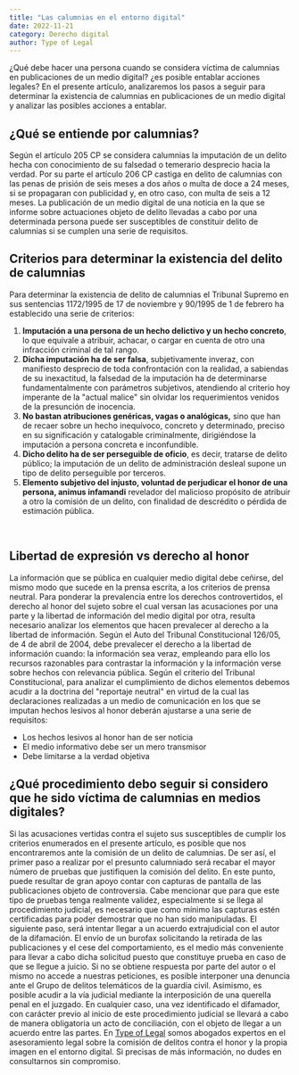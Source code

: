 ```yaml
---
title: "Las calumnias en el entorno digital"
date: 2022-11-21
category: Derecho digital
author: Type of Legal
---
```


¿Qué debe hacer una persona cuando se considera víctima de calumnias en publicaciones de un medio digital? ¿es posible entablar acciones legales? En el presente artículo, analizaremos los pasos a seguir para determinar la existencia de calumnias en publicaciones de un medio digital y analizar las posibles acciones a entablar.

**¿Qué se entiende por calumnias?**
-----------------------------------

Según el artículo 205 CP se considera calumnias la imputación de un delito hecha con conocimiento de su falsedad o temerario desprecio hacia la verdad. Por su parte el artículo 206 CP castiga en delito de calumnias con las penas de prisión de seis meses a dos años o multa de doce a 24 meses, si se propagaran con publicidad y, en otro caso, con multa de seis a 12 meses. La publicación de un medio digital de una noticia en la que se informe sobre actuaciones objeto de delito llevadas a cabo por una determinada persona puede ser susceptibles de constituir delito de calumnias si se cumplen una serie de requisitos.

**Criterios para determinar la existencia del delito de calumnias**
-------------------------------------------------------------------

Para determinar la existencia de delito de calumnias el Tribunal Supremo en sus sentencias 1172/1995 de 17 de noviembre y 90/1995 de 1 de febrero ha establecido una serie de criterios:

1.  **Imputación a una persona de un hecho delictivo y un hecho concreto**, lo que equivale a atribuir, achacar, o cargar en cuenta de otro una infracción criminal de tal rango.
2.  **Dicha imputación ha de ser falsa**, subjetivamente inveraz, con manifiesto desprecio de toda confrontación con la realidad, a sabiendas de su inexactitud, la falsedad de la imputación ha de determinarse fundamentalmente con parámetros subjetivos, atendiendo al criterio hoy imperante de la "actual malice" sin olvidar los requerimientos venidos de la presunción de inocencia.
3.  **No bastan atribuciones genéricas, vagas o analógicas,** sino que han de recaer sobre un hecho inequívoco, concreto y determinado, preciso en su significación y catalogable criminalmente, dirigiéndose la imputación a persona concreta e inconfundible.
4.  **Dicho delito ha de ser perseguible de oficio**, es decir, tratarse de delito público; la imputación de un delito de administración desleal supone un tipo de delito perseguible por terceros.
5.  **Elemento subjetivo del injusto, voluntad de perjudicar el honor de una persona, animus infamandi** revelador del malicioso propósito de atribuir a otro la comisión de un delito, con finalidad de descrédito o pérdida de estimación pública.

 

**Libertad de expresión vs derecho al honor**
---------------------------------------------

La información que se pública en cualquier medio digital debe ceñirse, del mismo modo que sucede en la prensa escrita, a los criterios de prensa neutral. Para ponderar la prevalencia entre los derechos controvertidos, el derecho al honor del sujeto sobre el cual versan las acusaciones por una parte y la libertad de información del medio digital por otra, resulta necesario analizar los elementos que hacen prevalecer al derecho a la libertad de información. Según el Auto del Tribunal Constitucional 126/05, de 4 de abril de 2004, debe prevalecer el derecho a la libertad de información cuando: la información sea veraz, empleando para ello los recursos razonables para contrastar la información y la información verse sobre hechos con relevancia pública. Según el criterio del Tribunal Constitucional, para analizar el cumplimiento de dichos elementos debemos acudir a la doctrina del "reportaje neutral" en virtud de la cual las declaraciones realizadas a un medio de comunicación en los que se imputan hechos lesivos al honor deberán ajustarse a una serie de requisitos:

*   Los hechos lesivos al honor han de ser noticia
*   El medio informativo debe ser un mero transmisor
*   Debe limitarse a la verdad objetiva

**¿Qué procedimiento debo seguir si considero que he sido víctima de calumnias en medios digitales?**
-----------------------------------------------------------------------------------------------------

Si las acusaciones vertidas contra el sujeto sus susceptibles de cumplir los criterios enumerados en el presente artículo, es posible que nos encontraremos ante la comisión de un delito de calumnias. De ser así, el primer paso a realizar por el presunto calumniado será recabar el mayor número de pruebas que justifiquen la comisión del delito. En este punto, puede resultar de gran apoyo contar con capturas de pantalla de las publicaciones objeto de controversia. Cabe mencionar que para que este tipo de pruebas tenga realmente validez, especialmente si se llega al procedimiento judicial, es necesario que como mínimo las capturas estén certificadas para poder demostrar que no han sido manipuladas. El siguiente paso, será intentar llegar a un acuerdo extrajudicial con el autor de la difamación. El envío de un burofax solicitando la retirada de las publicaciones y el cese del comportamiento, es el medio más conveniente para llevar a cabo dicha solicitud puesto que constituye prueba en caso de que se llegue a juicio. Si no se obtiene respuesta por parte del autor o el mismo no accede a nuestras peticiones, es posible interponer una denuncia ante el Grupo de delitos telemáticos de la guardia civil. Asimismo, es posible acudir a la vía judicial mediante la interposición de una querella penal en el juzgado. En cualquier caso, una vez identificado el difamador, con carácter previo al inicio de este procedimiento judicial se llevará a cabo de manera obligatoria un acto de conciliación, con el objeto de llegar a un acuerdo entre las partes. En [Type of Legal](https://typeoflegal.com/ "Type of Legal") somos abogados expertos en el asesoramiento legal sobre la comisión de delitos contra el honor y la propia imagen en el entorno digital. Si precisas de más información, no dudes en consultarnos sin compromiso.

